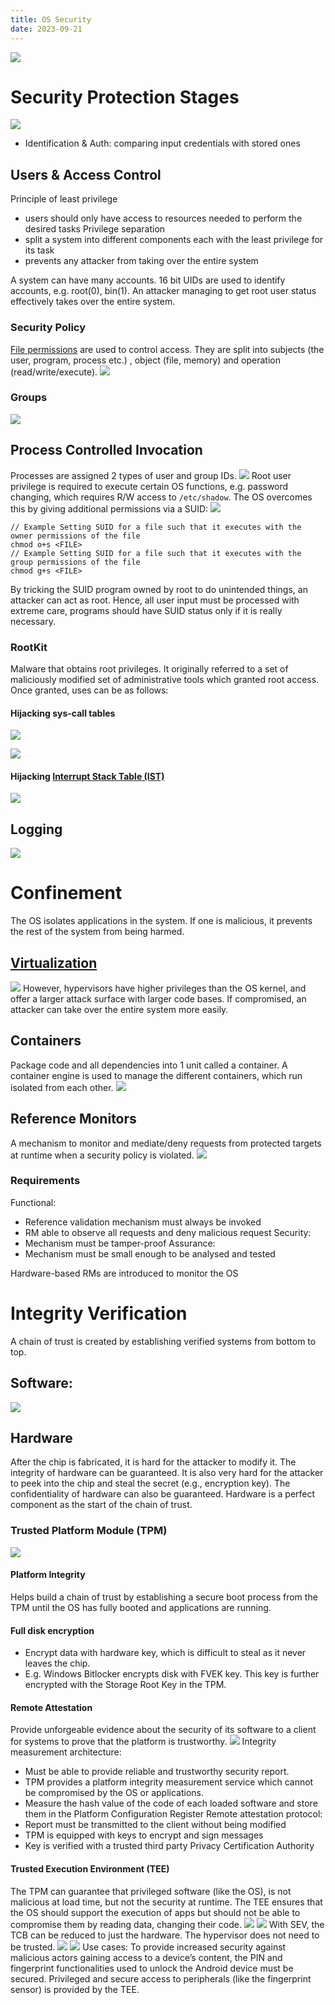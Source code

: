 ```yaml
---
title: OS Security
date: 2023-09-21
---
```

![](Pics/Pasted%20image%2020230921121212.png)
# Security Protection Stages
![](Pics/Pasted%20image%2020230925214938.png)
- Identification & Auth: comparing input credentials with stored ones
## Users & Access Control
Principle of least privilege
- users  should only have access to resources needed to perform the desired tasks
Privilege separation
- split a system into different components each with the least privilege for its task
- prevents any attacker from taking over the entire system

A system can have many accounts. 16 bit UIDs are used to identify accounts, e.g. root(0), bin(1). An attacker managing to get root user status effectively takes over the entire system.
### Security Policy
[File permissions](Notes/File%20Systems.md#Protection) are used to control access. They are split into subjects (the user, program, process etc.) , object (file, memory) and operation (read/write/execute).
![](Pics/Pasted%20image%2020230921135811.png)
### Groups
![](Pics/Pasted%20image%2020230921135210.png)
## Process  Controlled Invocation
Processes are assigned 2 types of user and group IDs.
![](Pics/Pasted%20image%2020230921140026.png)
Root user privilege is required to execute certain OS functions, e.g. password changing, which requires R/W access to `/etc/shadow`. The OS overcomes this by giving additional permissions via a SUID:
![](Pics/Pasted%20image%2020230921140143.png)
```
// Example Setting SUID for a file such that it executes with the owner permissions of the file
chmod o+s <FILE>
// Example Setting SUID for a file such that it executes with the group permissions of the file
chmod g+s <FILE>
```
By tricking the SUID program owned by root to do unintended things, an attacker can act as root. Hence, all user input must be processed with extreme care, programs should have SUID status only if it is really necessary.
### RootKit
Malware that obtains root privileges. It originally referred to a set of maliciously modified set of administrative tools which granted root access. Once granted, uses can be as follows:
#### Hijacking sys-call tables
![](Pics/Pasted%20image%2020230921141520.png)

![](Pics/Pasted%20image%2020230921141434.png)
#### Hijacking [Interrupt Stack Table (IST)](Notes/Interrupts.md#Interrupt%20Stack%20Table%20(IST)%20and%20Task%20State%20Segment%20(TSS))
![](Pics/Pasted%20image%2020230921142335.png)
## Logging
![](Pics/Pasted%20image%2020230925215919.png)
# Confinement
The OS isolates applications in the system. If one is malicious, it prevents the rest of the system from being harmed.
## [Virtualization](Notes/Virtualization.md)
![](Pics/Pasted%20image%2020230922000656.png)
However, hypervisors have higher privileges than the OS kernel, and offer a larger attack surface with larger code bases. If compromised, an attacker can take over the entire system more easily.
## Containers
Package code and all dependencies into 1 unit called a container. A container engine is used to manage the different containers, which run isolated from each other.
![](Pics/Pasted%20image%2020230922001007.png)
## Reference Monitors
A mechanism to monitor and mediate/deny requests from protected targets at runtime when a security policy is violated.
![](Pics/Pasted%20image%2020230922002352.png)
### Requirements
Functional:
- Reference validation mechanism must always be invoked
- RM able to observe all requests and deny malicious request
Security:
- Mechanism must be tamper-proof
Assurance:
- Mechanism must be small enough to be analysed and tested

Hardware-based RMs are introduced to monitor the OS
# Integrity Verification
A chain of trust is created by establishing verified systems from bottom to top.
## Software:
![](Pics/Pasted%20image%2020230922002830.png)
## Hardware
After the chip is fabricated, it is hard for the attacker to modify it. The integrity of hardware can be guaranteed. It is also very hard for the attacker to peek into the chip and steal the secret (e.g., encryption key). The confidentiality of hardware can also be guaranteed. Hardware is a perfect component as the start of the chain of trust. 
### Trusted Platform Module (TPM)
![](Pics/Pasted%20image%2020230922003158.png)
#### Platform Integrity
Helps build a chain of trust by establishing a secure boot process from the TPM until the OS has fully booted and applications are running.
#### Full disk encryption
- Encrypt data with hardware key, which is difficult to steal as it never leaves the chip.
- E.g. Windows Bitlocker encrypts disk with FVEK key. This key is further encrypted with the Storage Root Key in the TPM.
#### Remote Attestation
Provide unforgeable evidence about the security of its software to a client for systems to prove that the platform is trustworthy.
![](Pics/Pasted%20image%2020230922004109.png)
Integrity measurement architecture:
- Must be able to provide reliable and trustworthy security report.
- TPM provides a platform integrity measurement service which cannot be compromised by the OS or applications.
- Measure the hash value of the code of each loaded software and store them in the Platform Configuration Register
Remote attestation protocol:
- Report must be transmitted to the client without being modified
- TPM is equipped with keys to encrypt and sign messages
- Key is verified with a trusted third party Privacy Certification Authority
#### Trusted Execution Environment (TEE)
The TPM can guarantee that privileged software (like the OS), is not malicious at load time, but not the security at runtime. The TEE ensures that the OS should support the execution of apps but should not be able to compromise them by reading data, changing their code.
![](Pics/Pasted%20image%2020230922004554.png)
![](Pics/Pasted%20image%2020230922005621.png)
With SEV, the TCB can be reduced to just the hardware. The hypervisor does not need to be trusted.
![](Pics/Pasted%20image%2020230922005643.png)
![](Pics/Pasted%20image%2020230922005743.png)
Use cases:
To provide increased security against malicious actors gaining access to a device’s content, the PIN and fingerprint functionalities used to unlock the Android device must be secured. Privileged and secure access to peripherals (like the fingerprint sensor) is provided by the TEE.